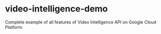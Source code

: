 # video-intelligence-demo
Complete example of all features of Video Intelligence API on Google Cloud Platform.
